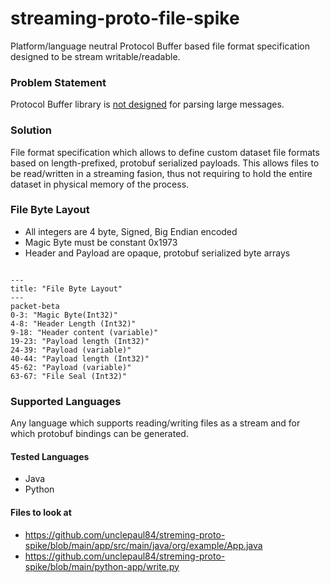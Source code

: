 # streaming-proto-file-spike
Platform/language neutral Protocol Buffer based file format specification designed to be stream writable/readable.

### Problem Statement
Protocol Buffer library is [not designed](https://protobuf.dev/programming-guides/techniques/#large-data) for parsing large messages.

### Solution
 File format specification which allows to define custom dataset file formats based on length-prefixed, protobuf serialized payloads. This allows files to be read/written in a streaming fasion, thus not requiring to hold the entire dataset in physical memory of the process.

### File Byte Layout
* All integers are 4 byte, Signed, Big Endian encoded
* Magic Byte must be constant 0x1973
* Header and Payload are opaque, protobuf serialized byte arrays

```mermaid

---
title: "File Byte Layout"
---
packet-beta
0-3: "Magic Byte(Int32)"
4-8: "Header Length (Int32)"
9-18: "Header content (variable)"
19-23: "Payload length (Int32)"
24-39: "Payload (variable)"
40-44: "Payload length (Int32)"
45-62: "Payload (variable)"
63-67: "File Seal (Int32)"
```

### Supported Languages
Any language which supports reading/writing files as a stream and for which protobuf bindings can be generated.

#### Tested Languages
* Java
* Python

#### Files to look at

* https://github.com/unclepaul84/streming-proto-spike/blob/main/app/src/main/java/org/example/App.java
* https://github.com/unclepaul84/streming-proto-spike/blob/main/python-app/write.py


